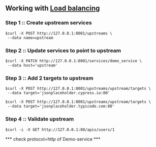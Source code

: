 ## Working with [Load balancing](https://docs.konghq.com/getting-started-guide/2.2.x/load-balancing/)

### Step 1 :: Create upstream services
```
$curl -X POST http://127.0.0.1:8001/upstreams \
 --data name=upstream
```

### Step 2 :: Update services to point to upstream
```
$curl -X PATCH http://127.0.0.1:8001/services/demo_service \
 --data host='upstream'
```

### Step 3 :: Add 2 targets to upstream
```
$curl -X POST http://127.0.0.1:8001/upstreams/upstream/targets \
 --data target='jsonplaceholder.cypress.io:80'

$curl -X POST http://127.0.0.1:8001/upstreams/upstream/targets \
 --data target='jsonplaceholder.typicode.com:80'
```

### Step 4 :: Validate upstream
```
$curl -i -X GET http://127.0.0.1:80/apis/users/1
```

*** check protocol=http of Demo-service ***
